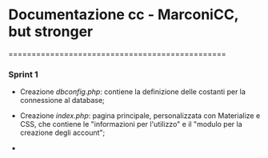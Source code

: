 # Documentazione cc - MarconiCC, but stronger

===============================================

### Sprint 1

- Creazione *dbconfig.php*: contiene la definizione delle costanti per la connessione al database;

- Creazione *index.php*: pagina principale, personalizzata con Materialize e CSS, che contiene le "informazioni per l'utilizzo"
e il "modulo per la creazione degli account";

- 
